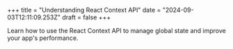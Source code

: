 +++
title = "Understanding React Context API"
date = "2024-09-03T12:11:09.253Z"
draft = false
+++

  Learn how to use the React Context API to manage global state and improve your app's performance.
        
